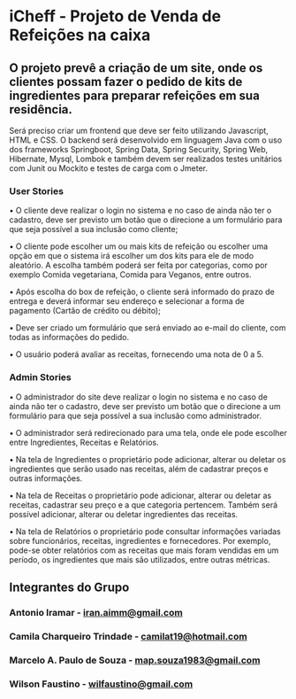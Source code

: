 # iCheff - Projeto de Venda de Refeições na caixa

## O projeto prevê a criação de um site, onde os clientes possam fazer o pedido de kits de ingredientes para preparar refeições em sua residência.

Será preciso criar um frontend que deve ser feito utilizando Javascript, HTML e CSS. O backend será desenvolvido em linguagem Java com o uso dos frameworks Springboot, Spring Data, Spring Security, Spring Web, Hibernate, Mysql, Lombok e também devem ser realizados testes unitários com Junit ou Mockito e testes de carga com o Jmeter.

### User Stories

• O cliente deve realizar o login no sistema e no caso de ainda não ter o cadastro, deve ser previsto um botão que o direcione a um formulário para que seja possível a sua inclusão como cliente;

• O cliente pode escolher um ou mais kits de refeição ou escolher uma opção em que o sistema irá escolher um dos kits para ele de modo aleatório. A escolha também poderá ser feita por categorias, como por exemplo Comida vegetariana, Comida para Veganos, entre outros.

• Após escolha do box de refeição, o cliente será informado do prazo de entrega e deverá informar seu endereço e selecionar a forma de pagamento (Cartão de crédito ou débito);

• Deve ser criado um formulário que será enviado ao e-mail do cliente, com todas as informações do pedido.

• O usuário poderá avaliar as receitas, fornecendo uma nota de 0 a 5.

### Admin Stories

• O administrador do site deve realizar o login no sistema e no caso de ainda não ter o cadastro, deve ser previsto um botão que o direcione a um formulário para que seja possível a sua inclusão como administrador.

• O administrador será redirecionado para uma tela, onde ele pode escolher entre Ingredientes, Receitas e Relatórios.

• Na tela de Ingredientes o proprietário pode adicionar, alterar ou deletar os ingredientes que serão usado nas receitas, além de cadastrar preços e outras informações.

• Na tela de Receitas o proprietário pode adicionar, alterar ou deletar as receitas, cadastrar seu preço e a que categoria pertencem. Também será possível adicionar, alterar ou deletar ingredientes das receitas.

• Na tela de Relatórios o proprietário pode consultar informações variadas sobre funcionários, receitas, ingredientes e fornecedores. Por exemplo, pode-se obter relatórios com as receitas que mais foram vendidas em um período, os ingredientes que mais são utilizados, entre outras métricas.

## Integrantes do Grupo

### Antonio Iramar - iran.aimm@gmail.com
### Camila Charqueiro Trindade - camilat19@hotmail.com
### Marcelo A. Paulo de Souza - map.souza1983@gmail.com
### Wilson Faustino - wilfaustino@gmail.com